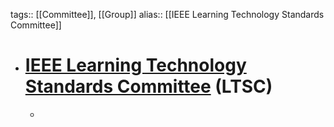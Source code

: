 tags:: [[Committee]], [[Group]]
alias:: [[IEEE Learning Technology Standards Committee]]

- # [IEEE Learning Technology Standards Committee](https://sagroups.ieee.org/ltsc/) (LTSC)
	-